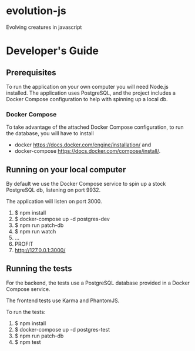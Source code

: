 # evolution-js
Evolving creatures in javascript

# Developer's Guide

## Prerequisites

To run the application on your own computer you will need Node.js installed.
The application uses PostgreSQL, and the project includes a Docker Compose configuration to help with spinning up a local db.

### Docker Compose

To take advantage of the attached Docker Compose configuration, to run the database, you will have to install
* docker https://docs.docker.com/engine/installation/ and
* docker-compose https://docs.docker.com/compose/install/.

## Running on your local computer

By default we use the Docker Compose service to spin up a stock PostgreSQL db, listening on port 9932.

The application will listen on port 3000.

1. $ npm install
2. $ docker-compose up -d postgres-dev
3. $ npm run patch-db
4. $ npm run watch
5. ...
6. PROFIT
7. http://127.0.0.1:3000/

## Running the tests

For the backend, the tests use a PostgreSQL database provided in a Docker Compose service.

The frontend tests use Karma and PhantomJS.

To run the tests:

1. $ npm install
2. $ docker-compose up -d postgres-test
3. $ npm run patch-db
4. $ npm test
